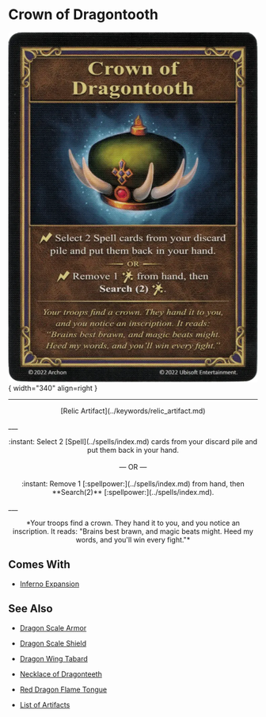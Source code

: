 # Crown of Dragontooth

![Crown of Dragontooth](../assets/artifacts_relic-crown_of_dragontooth.webp){ width="340" align=right }
___
<p style="text-align: center;" markdown>[Relic Artifact](../keywords/relic_artifact.md)</p>
___
<p style="text-align: center;" markdown>:instant: Select 2 [Spell](../spells/index.md) cards from your discard pile and put them back in your hand.<br><br>— OR —<br><br>:instant: Remove 1 [:spellpower:](../spells/index.md) from hand, then **Search(2)** [:spellpower:](../spells/index.md).</p>
___
<p style="text-align: center;" markdown>*Your troops find a crown. They hand it to you, and you notice an inscription. It reads: "Brains best brawn, and magic beats might. Heed my words, and you'll win every fight."*</p>


## Comes With

- [Inferno Expansion](../content/inferno_expansion.md)


## See Also

- [Dragon Scale Armor](dragon_scale_armor.md)
- [Dragon Scale Shield](dragon_scale_shield.md)
- [Dragon Wing Tabard](dragon_wing_tabard.md)
- [Necklace of Dragonteeth](necklace_of_dragonteeth.md)
- [Red Dragon Flame Tongue](red_dragon_flame_tongue.md)

- [List of Artifacts](index.md)
